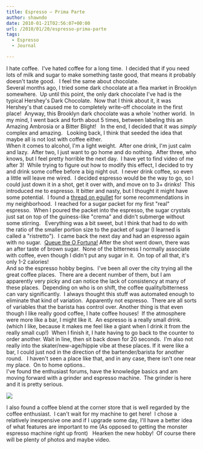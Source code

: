 ```yaml
---
title: Espresso – Prima Parte
author: shawndo
date: 2010-01-21T02:56:07+00:00
url: /2010/01/20/espresso-prima-parte
tags:
  - Espresso
  - Journal

---
```

I hate coffee.  I've hated coffee for a long time.  I decided that if you need lots of milk and sugar to make something taste good, that means it probably doesn't taste good.   I feel the same about chocolate.  
Several months ago, I tried some dark chocolate at a flea market in Brooklyn somewhere.  Up until this point, the only dark chocolate I've had is the typical Hershey's Dark Chocolate.  Now that I think about it, it was Hershey's that caused me to completely write-off chocolate in the first place!  Anyway, this Brooklyn dark chocolate was a whole 'nother world.  In my mind, I went back and forth about 5 times, between labeling this an Amazing Ambrosia or a Bitter Blight!   In the end, I decided that it was _simply_ complex and amazing.   Looking back, I think that seeded the idea that maybe all is not lost with coffee either.  
When it comes to alcohol, I'm a light weight.  After one drink, I'm just calm and lazy.  After two, I just want to go home and do nothing.  After three, who knows, but I feel pretty horrible the next day.  I have yet to find video of me after 3!  While trying to figure out how to modify this effect, I decided to try and drink some coffee before a big night out.  I never drink coffee, so even a little will leave me wired.  I decided espresso would be the way to go, so I could just down it in a shot, get it over with, and move on to 3+ drinks!  This introduced me to espresso. It bitter and nasty, but I thought it might have some potential.  I found a [thread on egullet][1] for some recommendations in my neighborhood.  I reached for a sugar packet for my first "real" espresso.  When I poured the packet into the espresso, the sugar crystals just sat on top of the guiness-like "crema" and didn't submerge without some stirring.   Everything was a bit sweet, but I think that had to do with the ratio of the smaller portion size to the packet of sugar (I learned is called a "ristretto").  I came back the next day and had an espresso again with no sugar.  [Queue the O Fortuna!][2] After the shot went down, there was an after taste of brown sugar.  None of the bitterness I normally associate with coffee, even though I didn't put any sugar in it.  On top of all that, it's only 1-2 calories!  
And so the espresso hobby begins.  I've been all over the city trying all the great coffee places.  There are a decent number of them, but I am apparently very picky and can notice the lack of consistency at many of these places.  Depending on who is on shift, the coffee quality/bitterness can vary significantly.  I always thought this stuff was automated enough to eliminate that kind of variation.  Apparently not espresso.  There are all sorts of variables that the barista has control over. Another thing is that even though I like really good coffee, I hate coffee houses!  If the atmosphere were more like a bar, I might like it.  An espresso is a really small drink. (which I like, because it makes me feel like a giant when I drink it from the really small cup!)  When I finish it, I hate having to go back to the counter to order another. Wait in line, then sit back down for 20 seconds.  I'm also not really into the skater/new-age/hippie vibe at these places. If it were like a bar, I could just nod in the direction of the bartender/barista for another round.   I haven't seen a place like that, and in any case, there isn't one near my place.  On to home options..  
I've found the enthusiast forums, have the knowledge basics and am moving forward with a grinder and espresso machine.  The grinder is here and it is pretty serious.

![](/images/2010/01/DSC1095.jpg)

I also found a coffee blend at the corner store that is well regarded by the coffee enthusiast.  I can't wait for my machine to get here!  I chose a relatively inexpensive one and if I upgrade some day, I'll have a better idea of what features are important to me (As opposed to getting the monster espresso machine right up front)   Hearken the new hobby!  Of course there will be plenty of photos and maybe video.

 [1]: http://forums.egullet.org/index.php?/topic/72134-the-best-nyc-espresso/
 [2]: http://www.youtube.com/watch?v=QEllLECo4OM#t=3m12s